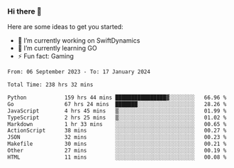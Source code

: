 ### Hi there 👋

Here are some ideas to get you started:

- 🔭 I’m currently working on SwiftDynamics
- 🌱 I’m currently learning GO
-  ⚡ Fun fact: Gaming
  
  <!--
- 👯 I’m looking to collaborate on ...
- 🤔 I’m looking for help with ...
- 💬 Ask me about ...
- 📫 How to reach me: ...
- 😄 Pronouns: ...
-->

<!--START_SECTION:waka-->

```txt
From: 06 September 2023 - To: 17 January 2024

Total Time: 238 hrs 32 mins

Python            159 hrs 44 mins ████████████████▓░░░░░░░░   66.96 %
Go                67 hrs 24 mins  ███████░░░░░░░░░░░░░░░░░░   28.26 %
JavaScript        4 hrs 45 mins   ▒░░░░░░░░░░░░░░░░░░░░░░░░   01.99 %
TypeScript        2 hrs 25 mins   ▒░░░░░░░░░░░░░░░░░░░░░░░░   01.02 %
Markdown          1 hr 33 mins    ░░░░░░░░░░░░░░░░░░░░░░░░░   00.65 %
ActionScript      38 mins         ░░░░░░░░░░░░░░░░░░░░░░░░░   00.27 %
JSON              32 mins         ░░░░░░░░░░░░░░░░░░░░░░░░░   00.23 %
Makefile          30 mins         ░░░░░░░░░░░░░░░░░░░░░░░░░   00.21 %
Other             27 mins         ░░░░░░░░░░░░░░░░░░░░░░░░░   00.19 %
HTML              11 mins         ░░░░░░░░░░░░░░░░░░░░░░░░░   00.08 %
```

<!--END_SECTION:waka-->
